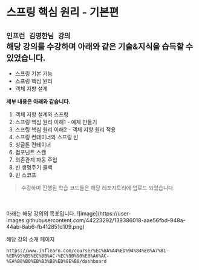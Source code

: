 # 스프링 핵심 원리 - 기본편
```인프런 김영한님 강의```<br>
해당 강의를 수강하며 아래와 같은 기술&지식을 습득할 수 있었습니다.
-
- 스프링 기본 기능
- 스프링 핵심 원리
-  객체 지향 설계

**세부 내용은 아래와 같습니다.**
1. 객체 지향 설계와 스프링
2. 스프링 핵심 원리 이해1 - 예제 만들기
3. 스프링 핵심 원리 이해2 - 객체 지향 원리 적용
4. 스프링 컨테이너와 스프링 빈
5. 싱글톤 컨테이너
6. 컴포넌트 스캔
7. 의존관계 자동 주입
8. 빈 생명주기 콜백
9. 빈 스코프

> 수강하며 진행된 학습 코드들은 해당 레포지토리에 업로드 되었습니다.


<br>
<br>
아래는 해당 강의의 목표입니다.
![image](https://user-images.githubusercontent.com/44223292/139386018-aae56fbd-948a-44ab-8ab6-fb412851d109.png)



해당 강의 소개 페이지
```
https://www.inflearn.com/course/%EC%8A%A4%ED%94%84%EB%A7%81-%ED%95%B5%EC%8B%AC-%EC%9B%90%EB%A6%AC-%EA%B8%B0%EB%B3%B8%ED%8E%B8/dashboard
```
